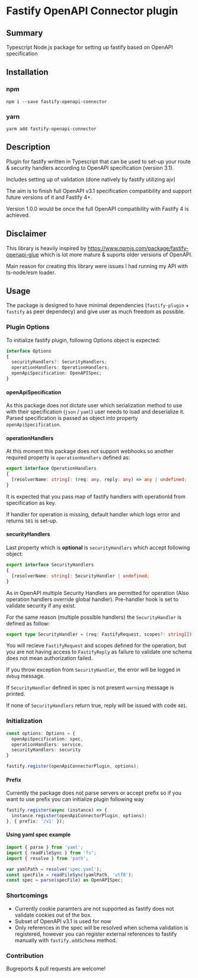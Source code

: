 # Fastify OpenAPI Connector plugin

## Summary
Typescript Node.js package for setting up fastify based on OpenAPI specification

## Installation

### npm
`npm i --save fastify-openapi-connector`

### yarn
`yarm add fastify-openapi-connector`

## Description

Plugin for fastify written in Typescript that can be used to set-up your route & security handlers according to OpenAPI specification (version 3.1).

Includes setting up of validation (done natively by fastify utilizing ajv)

The aim is to finish full OpenAPI v3.1 specification compatibility and support future versions of it and Fastify 4+.

Version 1.0.0 would be once the full OpenAPI compatibility with Fastify 4 is achieved.

## Disclaimer

This library is heavily inspired by https://www.npmjs.com/package/fastify-openapi-glue which is lot more mature & suports older versions of OpenAPI.

Main reason for creating this library were issues I had running my API with ts-node/esm loader.


## Usage

The package is designed to have minimal dependencies (`fastify-plugin` + `fastify` as peer dependecy) and give user as much freedom as possible.

### Plugin Options

To initialize fastify plugin, following Options object is expected:
```ts
interface Options
{
  securityHandlers?: SecurityHandlers;
  operationHandlers: OperationHandlers;
  openApiSpecification: OpenAPISpec;
}
```
#### openApiSpecification
As this package does not dictate user which serialization method to use with their specification (`json` / `yaml`) user needs to load and deserialize it. Parsed specification is passed as object into property `openApiSpecification`.

#### operationHandlers
At this moment this package does not support webhooks so another required property is `operationHandlers` defined as:
```ts
export interface OperationHandlers
{
  [resolverName: string]: (req: any, reply: any) => any | undefined;
}
```
It is expected that you pass map of fastify handlers with operationId from specification as key.

If handler for operation is missing, default handler which logs error and returns `501` is set-up. 

#### securityHandlers
Last property which is **optional** is `securityHandlers` which accept following object:
```ts
export interface SecurityHandlers
{
  [resolverName: string]: SecurityHandler | undefined;
}
```
As in OpenAPI multiple Security Handlers are permitted for operation (Also operation handlers override global handler). Pre-handler hook is set to validate security if any exist.

For the same reason (multiple possible handlers) the `SecurityHandler` is defined as follow:
```ts
export type SecurityHandler = (req: FastifyRequest, scopes?: string[]) => boolean | Promise<boolean>;
```
You will recieve `FastifyRequest` and scopes defined for the operation, but you are not having access to `FastifyReply` as failure to validate one schema does not mean authorization failed.

If you throw exception from `SecurityHandler`, the error will be logged in `debug` message.

If `SecurityHandler` defined in spec is not present `warning` message is printed.

If none of `SecurityHandlers` return true, reply will be issued with code `401`.

### Initialization
```ts
const options: Options = {
  openApiSpecification: spec,
  operationHandlers: service,
  securityHandlers: security
}

fastify.register(openApiConnectorPlugin, options);
```


#### Prefix
Currently the package does not parse servers or accept prefix so if you want to use prefix you can initialize plugin following way
```ts
fastify.register(async (instance) => {
  instance.register(openApiConnectorPlugin, options); 
}, { prefix: '/v1' });
```

#### Using yaml spec example
```ts
import { parse } from 'yaml';
import { readFileSync } from 'fs';
import { resolve } from 'path';

var yamlPath = resolve('spec.yaml');
const specFile = readFileSync(yamlPath, 'utf8');
const spec = parse(specFile) as OpenAPISpec;
```

### Shortcomings

* Currently cookie paramters are not supported as fastify does not validate cookies out of the box.
* Subset of OpenAPI v3.1 is used for now
* Only references in the spec will be resolved when schema validation is registered, however you can register external references to fastify manually with `fastify.addSchema` method.

### Contribution

Bugreports & pull requests are welcome!